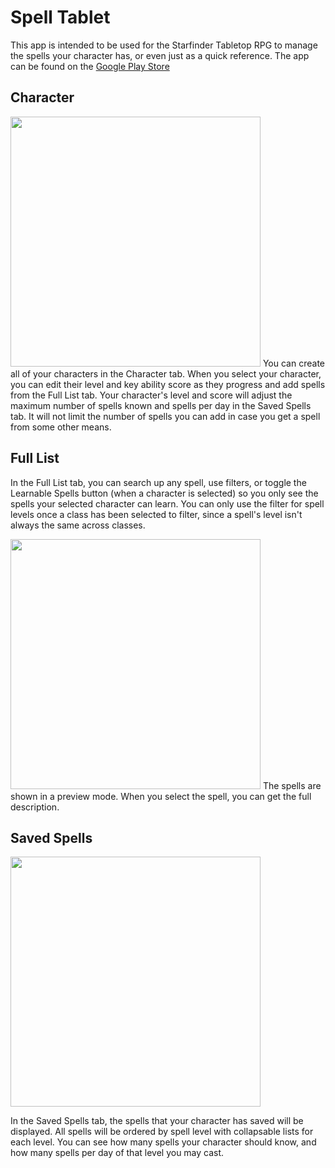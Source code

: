 # Spell Tablet
This app is intended to be used for the Starfinder Tabletop RPG to manage the spells your character has, or even just as a quick reference. The app can be found on the [Google Play Store](https://play.google.com/store/apps/details?id=com.icapps.spelltablet)
## Character
<img src="https://github.com/Col-Ian/spell-tablet-images/blob/main/Screenshot_1.png?raw=true" height="400">
You can create all of your characters in the Character tab. When you select your character, you can edit their level and key ability score as they progress and add spells from the Full List tab.
Your character's level and score will adjust the maximum number of spells known and spells per day in the Saved Spells tab. It will not limit the number of spells you can add in case you get a spell from some other means.

## Full List
In the Full List tab, you can search up any spell, use filters, or toggle the Learnable Spells button (when a character is selected) so you only see the spells your selected character can learn. You can only use the filter for spell levels once a class has been selected to filter, since a spell's level isn't always the same across classes.

<img src="https://github.com/Col-Ian/spell-tablet-images/blob/main/Screenshot_2.png?raw=true" height="400">
The spells are shown in a preview mode. When you select the spell, you can get the full description.

## Saved Spells

<img src="https://github.com/Col-Ian/spell-tablet-images/blob/main/Screenshot_4.png?raw=true" height="400">

In the Saved Spells tab, the spells that your character has saved will be displayed. All spells will be ordered by spell level with collapsable lists for each level. You can see how many spells your character should know, and how many spells per day of that level you may cast.
